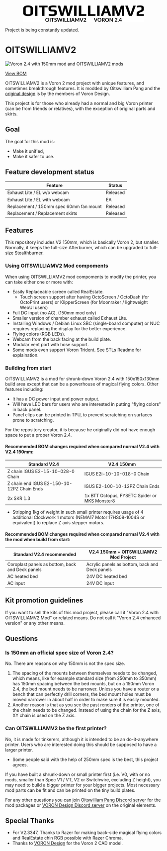 <p align=center>
    <a>
        <picture>
  <source media="(prefers-color-scheme: dark)" srcset="https://raw.githubusercontent.com/Bunny350/OITSWILLIAMV2/main/Media/Logo-whitetext.svg">
  <source media="(prefers-color-scheme: light)" srcset="https://raw.githubusercontent.com/Bunny350/OITSWILLIAMV2/main/Media/Logo.svg">
  <img alt="OITSWILLIAMV2" src="https://raw.githubusercontent.com/Bunny350/OITSWILLIAMV2/main/Media/Logo.svg">
</picture>
    </a>
</p>

Project is being constantly updated. 

# OITSWILLIAMV2

  <img alt="Voron 2.4 with 150mm mod and OITSWILLIAMV2 mods" src="https://raw.githubusercontent.com/Bunny350/OITSWILLIAMV2/main/Media/printer-render.png">
  
[View BOM](https://docs.google.com/spreadsheets/d/1hI7gKyXv_dqwRoAh5GxhNzBPyU9dn64bGJ1oHiKoa74/edit?usp=sharing)

OITSWILLIAMV2 is a Voron 2 mod project with unique features, and sometimes breakthrough features. It is modded by Oitswilliam Pang and the [original design](https://github.com/VoronDesign/Voron-2) is by the members of Voron Design.

This project is for those who already had a normal and big Voron printer (can be from friends or relatives), with the exception of original parts and skirts.

## Goal
The goal for this mod is:
* Make it unified,
* Make it safer to use.

## Feature development status

| Feature  | Status |
| ------------- | ------------- |
| Exhaust Lite / EL w/o webcam | Released |
| Exhaust Lite / EL with webcam | EA |
| Replacement / 150mm spec 60mm fan mount | Released |
| Replacement / Replacement skirts | Released |

## Features
This repository includes V2 150mm, which is basically Voron 2, but smaller. Normally, it keeps the full-size Afterburner, which can be upgraded to full-size Stealthburner.

### Using OITSWILLIAMV2 Mod compoments

When using OITSWILLIAMV2 mod compoments to modify the printer, you can take either one or more with:
* Easily Replaceable screen called RealEstate.
    * Touch screen support after having OctoScreen / OctoDash (for OctoPrint users) or KlipperScreen (for Moonraker / lightweight WebUI users)
* Full DC input (no AC). (150mm mod only)
* Smaller version of chamber exhaust called Exhaust Lite.
* Installing Windows / Debian Linux SBC (single-board computer) or NUC requires replacing the display for the better experience.
* Flying colors (RGB LEDs).
* Webcam from the back facing at the build plate.
* Modular vent port with hose support.
* Some mods even support Voron Trident. See STLs Readme for explaination.

### Building from start

OITSWILLIAMV2 is a mod for shrunk-down Voron 2.4 with 150x150x130mm build area except that can be a powerhouse of magical flying colors. Other features including:
* It has a DC power input and power output.
* Will have LED bars for users who are interested in putting "flying colors" in back panel.
* Panel clips can be printed in TPU, to prevent scratching on surfaces prone to scratching.

For the repository creator, it is because he originally did not have enough space to put a proper Voron 2.4.

#### Recommended BOM changes required when compared normal V2.4 with V2.4 150mm:
| Standard V2.4  | V2.4 150mm |
| ------------- | ------------- |
| Z chain IGUS E2-15-10-028-0 Chain | IGUS E2i-10-10-018-0 Chain |
| Z chain end IGUS E2-150-10-12PZ Chain Ends | IGUS E2-100-10-12PZ Chain Ends |
| 2x SKR 1.3 | 1x BTT Octopus, FYSETC Spider or MKS Monster8 |

* Stripping 1kg of weight in such small printer requires usage of 4 additional Clockwork 1 motors (NEMA17 Motor 17HS08-1004S or equivalent) to replace Z axis stepper motors.

#### Recommended BOM changes required when compared normal V2.4 with the mod when build from start:
| Standard V2.4 recommended | V2.4 150mm + OITSWILLIAMV2 Mod Project |
| ------------------------- | ------------------------- |
| Coroplast panels as bottom, back and Deck panels |   Acrylic panels as bottom, back and Deck panels|
| AC heated bed | 24V DC heated bed |
| AC input | 24V DC input |

## Kit promotion guidelines
If you want to sell the kits of this mod project, please call it "Voron 2.4 with OITSWILLIAMV2 Mod" or related means. Do not call it "Voron 2.4 enhanced version" or any other means.

## Questions
### Is 150mm an official spec size of Voron 2.4?
No. There are reasons on why 150mm is not the spec size.
1. The spacing of the mounts between themselves needs to be changed, which means, like for example standard size (from 250mm to 350mm) has 150mm spacing between the bed mounts, but on a 150mm Voron 2.4, the bed mount needs to be narrower. Unless you have a router or a bench that can perfectly drill corners, the bed mount holes must be moved narrower in about half in order to make sure it is easily mounted.
2. Another reason is that as you see the past renders of the printer, one of the chain needs to be changed. Instead of using the chain for the Z axis, XY chain is used on the Z axis.
### Can OITSWILLIAMV2 be the first printer?
No, it is made for tinkerers, although it is intended to be an do-it-anywhere printer. Users who are interested doing this should be supposed to have a larger printer.

* Some people said with the help of 250mm spec is the best, this project agrees.

If you have built a shrunk-down or small printer first (i.e. V0, with or no mods, smaller than Spec V1 / VT, V2 or Switchwire, excluding Z height), you may need to build a bigger printer for your bigger projects. Most necessary mod parts can be fit and can be printed on the tiny build plates.

For any other questions you can join [Oitswilliam Pang Discord server](https://discord.gg/Cu6e9ra) for the mod packages or [VORON Design Discord server](https://discord.gg/voron) on the original elements.

## Special Thanks
* For V2.3347, Thanks to Razer for making back-side magical flying colors and RealEstate chin RGB possible with Razer Chroma.
* Thanks to [VORON Design](https://github.com/VoronDesign) for the Voron 2 CAD model.
